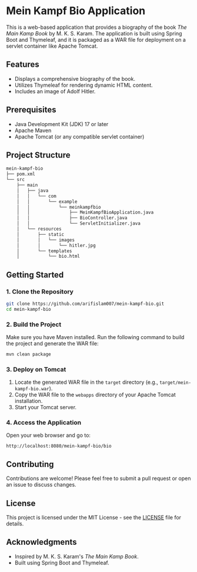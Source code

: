 # Mein Kampf Bio Application

This is a web-based application that provides a biography of the book *The Main Kamp Book* by M. K. S. Karam. The application is built using Spring Boot and Thymeleaf, and it is packaged as a WAR file for deployment on a servlet container like Apache Tomcat.

## Features

- Displays a comprehensive biography of the book.
- Utilizes Thymeleaf for rendering dynamic HTML content.
- Includes an image of Adolf Hitler.

## Prerequisites

- Java Development Kit (JDK) 17 or later
- Apache Maven
- Apache Tomcat (or any compatible servlet container)

## Project Structure

```bash
mein-kampf-bio
├── pom.xml
└── src
    ├── main
    │   ├── java
    │   │   └── com
    │   │       └── example
    │   │           └── meinkampfbio
    │   │               ├── MeinKampfBioApplication.java
    │   │               ├── BioController.java
    │   │               └── ServletInitializer.java
    │   └── resources
    │       ├── static
    │       │   └── images
    │       │       └── hitler.jpg
    │       └── templates
    │           └── bio.html
```

## Getting Started

### 1. Clone the Repository

```bash
git clone https://github.com/arifislam007/mein-kampf-bio.git
cd mein-kampf-bio
```

### 2. Build the Project

Make sure you have Maven installed. Run the following command to build the project and generate the WAR file:

```bash
mvn clean package
```

### 3. Deploy on Tomcat

1. Locate the generated WAR file in the `target` directory (e.g., `target/mein-kampf-bio.war`).
2. Copy the WAR file to the `webapps` directory of your Apache Tomcat installation.
3. Start your Tomcat server.

### 4. Access the Application

Open your web browser and go to:

```
http://localhost:8080/mein-kampf-bio/bio
```

## Contributing

Contributions are welcome! Please feel free to submit a pull request or open an issue to discuss changes.

## License

This project is licensed under the MIT License - see the [LICENSE](LICENSE) file for details.

## Acknowledgments

- Inspired by M. K. S. Karam's *The Main Kamp Book*.
- Built using Spring Boot and Thymeleaf.
```
